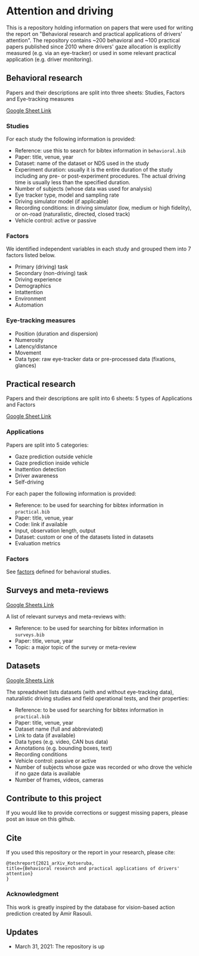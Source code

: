 # Attention and driving

This is a repository holding information on papers that were used for writing the report on "Behavioral research and practical applications of drivers' attention". The repository contains ~200 behavioral and ~100 practical papers published since 2010 where drivers' gaze allocation is explicitly measured (e.g. via an eye-tracker) or used in some relevant practical application (e.g. driver monitoring).


## Behavioral research

Papers and their descriptions are split into three sheets: Studies, Factors and Eye-tracking measures

[Google Sheet Link](https://docs.google.com/spreadsheets/d/1nWf1auJXwuTzqlPnrK-8iOSnaogphLCCvS3QRrcU4S0/edit?usp=sharing)


### Studies

For each study the following information is provided:

* Reference: use this to search for bibtex information in `behavioral.bib`
* Paper: title, venue, year
* Dataset: name of the dataset or NDS used in the study
* Experiment duration: usually it is the entire duration of the study including any pre- or post-experiment procedures. The actual driving time is usually less than the specified duration.
* Number of subjects (whose data was used for analysis)
* Eye tracker type, model and sampling rate
* Driving simulator model (if applicable)
* Recording conditions: in driving simulator (low, medium or high fidelity), or on-road (naturalistic, directed, closed track)
* Vehicle control: active or passive

<a name="behavioral_factors"></a>
### Factors

We identified independent variables in each study and grouped them into 7 factors listed below.

* Primary (driving) task
* Secondary (non-driving) task
* Driving experience
* Demographics
* Intattention
* Environment
* Automation


### Eye-tracking measures

* Position (duration and dispersion)
* Numerosity
* Latency/distance
* Movement
* Data type: raw eye-tracker data or pre-processed data (fixations, glances)


## Practical research

Papers and their descriptions are split into 6 sheets: 5 types of Applications and Factors

[Google Sheet Link](https://docs.google.com/spreadsheets/d/1FkT1hz1GQv3waICiCCxWpAByB8kzOpKrAZAhbUwriyo/edit?usp=sharing)

### Applications

Papers are split into 5 categories:

* Gaze prediction outside vehicle
* Gaze prediction inside vehicle
* Inattention detection
* Driver awareness
* Self-driving

For each paper the following information is provided:

* Reference: to be used for searching for bibtex information in `practical.bib`
* Paper: title, venue, year
* Code: link if available
* Input, observation length, output
* Dataset: custom or one of the datasets listed in datasets
* Evaluation metrics


### Factors

See [factors](#behavioral_factors) defined for behavioral studies.


## Surveys and meta-reviews

[Google Sheets Link](https://docs.google.com/spreadsheets/d/1RQ1iqhZNFuJLIGquEGEh2PW7ugQdtcwJx8dU8JX_DpI/edit?usp=sharing)

A list of relevant surveys and meta-reviews with:

* Reference: to be used for searching for bibtex information in `surveys.bib`
* Paper: title, venue, year
* Topic: a major topic of the survey or meta-review

## Datasets

[Google Sheets Link](https://docs.google.com/spreadsheets/d/1eVNaqn2RtDFQYhKi2BAluxjwI5TMkrGad52X9aSTMgU/edit?usp=sharing)

The spreadsheet lists datasets (with and without eye-tracking data), naturalistic driving studies and field operational tests, and their properties:

* Reference: to be used for searching for bibtex information in `practical.bib`
* Paper: title, venue, year
* Dataset name (full and abbreviated)
* Link to data (if available)
* Data types (e.g. video, CAN bus data)
* Annotations (e.g. bounding boxes, text)
* Recording conditions
* Vehicle control: passive or active
* Number of subjects whose gaze was recorded or who drove the vehicle if no gaze data is available
* Number of frames, videos, cameras


## Contribute to this project

If you would like to provide corrections or suggest missing papers, please post an issue on this github.

## Cite

If you used this repository or the report in your research, please cite:

```
@techreport{2021_arXiv_Kotseruba,
title={Behavioral research and practical applications of drivers' attention}
}
```

### Acknowledgment

This work is greatly inspired by the database for vision-based action prediction created by Amir Rasouli.

## Updates

- March 31, 2021: The repository is up


